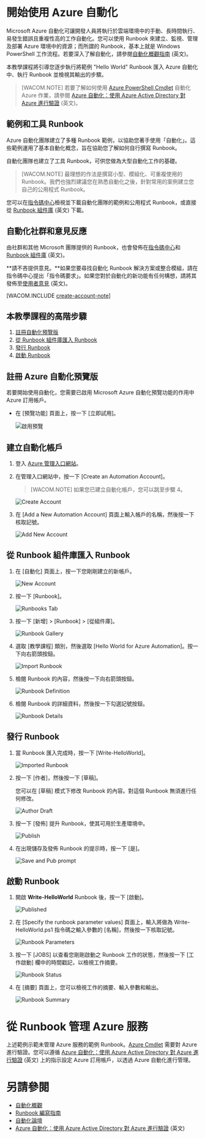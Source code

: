 <properties urlDisplayName="Get Started with Azure Automation" pageTitle="開始使用 Azure 自動化" metaKeywords="" description="了解如何在 Azure 中匯入和執行自動化工作。" metaCanonical="" services="automation" documentationCenter="" title="開始使用 Azure 自動化" authors="bwren" solutions="" manager="stevenka" editor="" />

<tags ms.service="automation" ms.workload="tbd" ms.tgt_pltfrm="na" ms.devlang="na" ms.topic="article" ms.date="01/01/1900" ms.author="bwren" />

# 開始使用 Azure 自動化

Microsoft Azure 自動化可讓開發人員將執行於雲端環境中的手動、長時間執行、易發生錯誤且重複性高的工作自動化。您可以使用 Runbook 來建立、監視、管理及部署 Azure 環境中的資源；而所謂的 Runbook，基本上就是 Windows PowerShell 工作流程。若要深入了解自動化，請參閱[自動化概觀指南][自動化概觀指南] (英文)。

本教學課程將引導您逐步執行將範例 "Hello World" Runbook 匯入 Azure 自動化中、執行 Runbook 並檢視其輸出的步驟。

> [WACOM.NOTE] 若要了解如何使用 [Azure PowerShell Cmdlet][Azure PowerShell Cmdlet] 自動化 Azure 作業，請參閱 [Azure 自動化：使用 Azure Active Directory 對 Azure 進行驗證][Azure 自動化：使用 Azure Active Directory 對 Azure 進行驗證] (英文)。

## 範例和工具 Runbook

Azure 自動化團隊建立了多種 Runbook 範例，以協助您著手使用「自動化」。這些範例運用了基本自動化概念，旨在協助您了解如何自行撰寫 Runbook。

自動化團隊也建立了工具 Runbook，可供您做為大型自動化工作的基礎。

> [WACOM.NOTE] 最理想的作法是撰寫小型、模組化、可重複使用的 Runbook。我們也強烈建議您在熟悉自動化之後，針對常用的案例建立您自己的公用程式 Runbook。

您可以在[指令碼中心][指令碼中心]檢視並下載自動化團隊的範例和公用程式 Runbook，或直接從 [Runbook 組件庫][Runbook 組件庫] (英文) 下載。

## 自動化社群和意見反應

由社群和其他 Microsoft 團隊提供的 Runbook，也會發佈在[指令碼中心][1]和 [Runbook 組件庫][Runbook 組件庫] (英文)。

**請不吝提供意見。**如果您要尋找自動化 Runbook 解決方案或整合模組，請在指令碼中心提出「指令碼要求」。如果您對於自動化的新功能有任何構想，請將其發佈至[使用者意見][使用者意見] (英文)。

[WACOM.INCLUDE [create-account-note](../includes/create-account-note.md)]

## 本教學課程的高階步驟

1.  [註冊自動化預覽版][註冊自動化預覽版]
2.  [從 Runbook 組件庫匯入 Runbook][從 Runbook 組件庫匯入 Runbook]
3.  [發行 Runbook][發行 Runbook]
4.  [啟動 Runbook][啟動 Runbook]

## <a name="preview"></a>註冊 Azure 自動化預覽版

若要開始使用自動化，您需要已啟用 Microsoft Azure 自動化預覽功能的作用中 Azure 訂用帳戶。

-   在 [預覽功能] 頁面上，按一下 [立即試用]。

    ![啟用預覽][啟用預覽]

## <a name="automationaccount"></a>建立自動化帳戶

1.  登入 [Azure 管理入口網站][Azure 管理入口網站]。

2.  在管理入口網站中，按一下 [Create an Automation Account]。

    > [WACOM.NOTE] 如果您已建立自動化帳戶，您可以跳至步驟 4。

    ![Create Account][Create Account]

3.  在 [Add a New Automation Account] 頁面上輸入帳戶的名稱，然後按一下核取記號。

    ![Add New Account][Add New Account]

## <a name="importrunbook"></a>從 Runbook 組件庫匯入 Runbook

1.  在 [自動化] 頁面上，按一下您剛剛建立的新帳戶。

    ![New Account][New Account]

2.  按一下 [Runbook]。

    ![Runbooks Tab][Runbooks Tab]

3.  按一下 [新增] \> [Runbook] \> [從組件庫]。

    ![Runbook Gallery][Runbook Gallery]

4.  選取 [教學課程] 類別，然後選取 [Hello World for Azure Automation]。按一下向右箭頭按鈕。

    ![Import Runbook][Import Runbook]

5.  檢閱 Runbook 的內容，然後按一下向右箭頭按鈕。

    ![Runbook Definition][Runbook Definition]

6.  檢閱 Runbook 的詳細資料，然後按一下勾選記號按鈕。

    ![Runbook Details][Runbook Details]

## <a name="publishrunbook"></a>發行 Runbook

1.  當 Runbook 匯入完成時，按一下 [Write-HelloWorld]。

    ![Imported Runbook][Imported Runbook]

2.  按一下 [作者]，然後按一下 [草稿]。

    您可以在 [草稿] 模式下修改 Runbook 的內容。對這個 Runbook 無須進行任何修改。

    ![Author Draft][Author Draft]

3.  按一下 [發佈] 提升 Runbook，使其可用於生產環境中。

    ![Publish][Publish]

4.  在出現儲存及發佈 Runbook 的提示時，按一下 [是]。

    ![Save and Pub prompt][Save and Pub prompt]

## <a name="startrunbook"></a>啟動 Runbook

1.  開啟 **Write-HelloWorld** Runbook 後，按一下 [啟動]。

    ![Published][Published]

2.  在 [Specify the runbook parameter values] 頁面上，輸入將做為 Write-HelloWorld.ps1 指令碼之輸入參數的 [名稱]，然後按一下核取記號。

    ![Runbook Parameters][Runbook Parameters]

3.  按一下 [JOBS] 以查看您剛剛啟動之 Runbook 工作的狀態，然後按一下 [工作啟動] 欄中的時間戳記，以檢視工作摘要。

    ![Runbook Status][Runbook Status]

4.  在 [摘要] 頁面上，您可以檢視工作的摘要、輸入參數和輸出。

    ![Runbook Summary][Runbook Summary]

# 從 Runbook 管理 Azure 服務

上述範例示範未管理 Azure 服務的範例 Runbook。[Azure Cmdlet][Azure PowerShell Cmdlet] 需要對 Azure 進行驗證。您可以遵循 [Azure 自動化：使用 Azure Active Directory 對 Azure 進行驗證][Azure 自動化：使用 Azure Active Directory 對 Azure 進行驗證] (英文) 上的指示設定 Azure 訂用帳戶，以透過 Azure 自動化進行管理。

# 另請參閱

-   [自動化概觀][自動化概觀]
-   [Runbook 編寫指南][Runbook 編寫指南]
-   [自動化論壇][自動化論壇]
-   [Azure 自動化：使用 Azure Active Directory 對 Azure 進行驗證][Azure 自動化：使用 Azure Active Directory 對 Azure 進行驗證] (英文)

  [自動化概觀指南]: http://go.microsoft.com/fwlink/p/?LinkId=392861
  [Azure PowerShell Cmdlet]: http://msdn.microsoft.com/zh-tw/library/jj156055.aspx
  [Azure 自動化：使用 Azure Active Directory 對 Azure 進行驗證]: http://azure.microsoft.com/blog/2014/08/27/azure-automation-authenticating-to-azure-using-azure-active-directory/
  [指令碼中心]: http://go.microsoft.com/fwlink/p/?LinkId=393029
  [Runbook 組件庫]: http://aka.ms/runbookgallery
  [1]: http://go.microsoft.com/fwlink/?LinkID=391681
  [使用者意見]: http://feedback.windowsazure.com/forums/34192--general-feedback
  [註冊自動化預覽版]: #automationaccount
  [從 Runbook 組件庫匯入 Runbook]: #importrunbook
  [發行 Runbook]: #publishrunbook
  [啟動 Runbook]: #startrunbook
  [啟用預覽]: ./media/automation/automation_00_EnablePreview.png
  [Azure 管理入口網站]: http://manage.windowsazure.com
  [Create Account]: ./media/automation/automation_01_CreateAccount.png
  [Add New Account]: ./media/automation/automation_02_addnewautoacct.png
  [New Account]: ./media/automation/automation_03_NewAutoAcct.png
  [Runbooks Tab]: ./media/automation/automation_04_RunbooksTab.png
  [Runbook Gallery]: ./media/automation/automation_05_ImportGallery.png
  [Import Runbook]: ./media/automation/automation_06_ImportRunbook.png
  [Runbook Definition]: ./media/automation/automation_07_RunbookDefinition.png
  [Runbook Details]: ./media/automation/automation_08_RunbookDetails.png
  [Imported Runbook]: ./media/automation/automation_07_ImportedRunbook.png
  [Author Draft]: ./media/automation/automation_08_AuthorDraft.png
  [Publish]: ./media/automation/automation_085_Publish.png
  [Save and Pub prompt]: ./media/automation/automation_09_SavePubPrompt.png
  [Published]: ./media/automation/automation_10_PublishStart.png
  [Runbook Parameters]: ./media/automation/automation_11_RunbookParams.png
  [Runbook Status]: ./media/automation/automation_12_RunbookStatus.png
  [Runbook Summary]: ./media/automation/automation_13_RunbookSummary_callouts.png
  [自動化概觀]: http://go.microsoft.com/fwlink/p/?LinkId=392860
  [Runbook 編寫指南]: http://go.microsoft.com/fwlink/p/?LinkID=301740
  [自動化論壇]: http://go.microsoft.com/fwlink/p/?LinkId=390561
